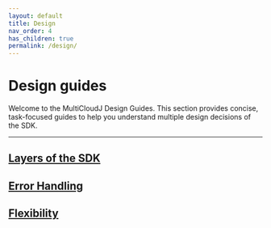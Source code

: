 ```yaml
---
layout: default
title: Design
nav_order: 4
has_children: true
permalink: /design/
---
```



# Design guides

Welcome to the MultiCloudJ Design Guides. This section provides concise, task-focused guides to
help you understand multiple design decisions of the SDK.

---

## [Layers of the SDK](layers.html)

## [Error Handling](errors.html)

## [Flexibility](flexibility.html)
